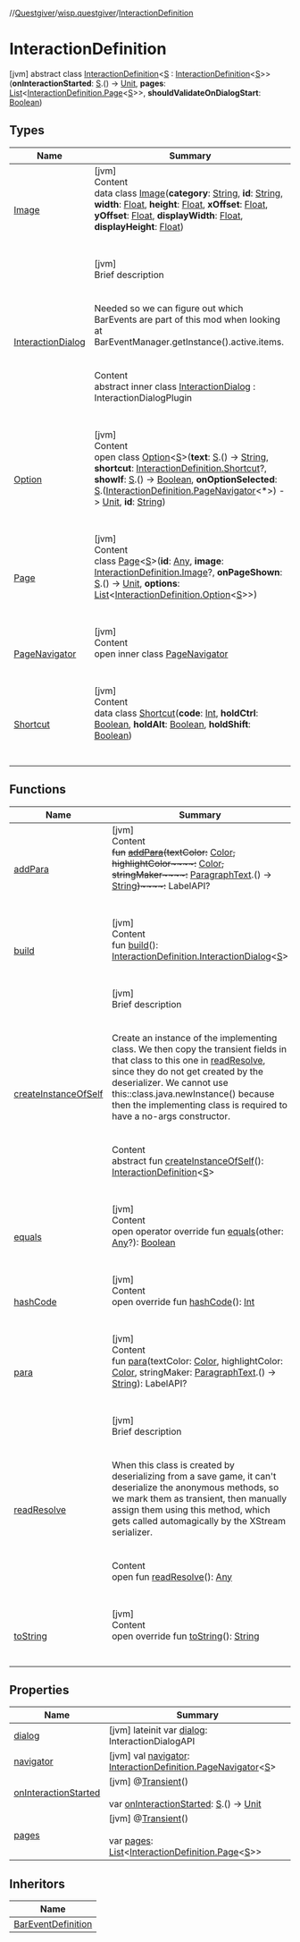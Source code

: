 //[Questgiver](../../index.md)/[wisp.questgiver](../index.md)/[InteractionDefinition](index.md)



# InteractionDefinition  
 [jvm] abstract class [InteractionDefinition](index.md)<[S](index.md) : [InteractionDefinition](index.md)<[S](index.md)>>(**onInteractionStarted**: [S](index.md).() -> [Unit](https://kotlinlang.org/api/latest/jvm/stdlib/kotlin/-unit/index.html), **pages**: [List](https://kotlinlang.org/api/latest/jvm/stdlib/kotlin.collections/-list/index.html)<[InteractionDefinition.Page](-page/index.md)<[S](index.md)>>, **shouldValidateOnDialogStart**: [Boolean](https://kotlinlang.org/api/latest/jvm/stdlib/kotlin/-boolean/index.html))   


## Types  
  
|  Name|  Summary| 
|---|---|
| [Image](-image/index.md)| [jvm]  <br>Content  <br>data class [Image](-image/index.md)(**category**: [String](https://kotlinlang.org/api/latest/jvm/stdlib/kotlin/-string/index.html), **id**: [String](https://kotlinlang.org/api/latest/jvm/stdlib/kotlin/-string/index.html), **width**: [Float](https://kotlinlang.org/api/latest/jvm/stdlib/kotlin/-float/index.html), **height**: [Float](https://kotlinlang.org/api/latest/jvm/stdlib/kotlin/-float/index.html), **xOffset**: [Float](https://kotlinlang.org/api/latest/jvm/stdlib/kotlin/-float/index.html), **yOffset**: [Float](https://kotlinlang.org/api/latest/jvm/stdlib/kotlin/-float/index.html), **displayWidth**: [Float](https://kotlinlang.org/api/latest/jvm/stdlib/kotlin/-float/index.html), **displayHeight**: [Float](https://kotlinlang.org/api/latest/jvm/stdlib/kotlin/-float/index.html))  <br><br><br>
| [InteractionDialog](-interaction-dialog/index.md)| [jvm]  <br>Brief description  <br><br><br>Needed so we can figure out which BarEvents are part of this mod when looking at BarEventManager.getInstance().active.items.<br><br>  <br>Content  <br>abstract inner class [InteractionDialog](-interaction-dialog/index.md) : InteractionDialogPlugin  <br><br><br>
| [Option](-option/index.md)| [jvm]  <br>Content  <br>open class [Option](-option/index.md)<[S](-option/index.md)>(**text**: [S](-option/index.md).() -> [String](https://kotlinlang.org/api/latest/jvm/stdlib/kotlin/-string/index.html), **shortcut**: [InteractionDefinition.Shortcut](-shortcut/index.md)?, **showIf**: [S](-option/index.md).() -> [Boolean](https://kotlinlang.org/api/latest/jvm/stdlib/kotlin/-boolean/index.html), **onOptionSelected**: [S](-option/index.md).([InteractionDefinition.PageNavigator](-page-navigator/index.md)<*>) -> [Unit](https://kotlinlang.org/api/latest/jvm/stdlib/kotlin/-unit/index.html), **id**: [String](https://kotlinlang.org/api/latest/jvm/stdlib/kotlin/-string/index.html))  <br><br><br>
| [Page](-page/index.md)| [jvm]  <br>Content  <br>class [Page](-page/index.md)<[S](-page/index.md)>(**id**: [Any](https://kotlinlang.org/api/latest/jvm/stdlib/kotlin/-any/index.html), **image**: [InteractionDefinition.Image](-image/index.md)?, **onPageShown**: [S](-page/index.md).() -> [Unit](https://kotlinlang.org/api/latest/jvm/stdlib/kotlin/-unit/index.html), **options**: [List](https://kotlinlang.org/api/latest/jvm/stdlib/kotlin.collections/-list/index.html)<[InteractionDefinition.Option](-option/index.md)<[S](-page/index.md)>>)  <br><br><br>
| [PageNavigator](-page-navigator/index.md)| [jvm]  <br>Content  <br>open inner class [PageNavigator](-page-navigator/index.md)  <br><br><br>
| [Shortcut](-shortcut/index.md)| [jvm]  <br>Content  <br>data class [Shortcut](-shortcut/index.md)(**code**: [Int](https://kotlinlang.org/api/latest/jvm/stdlib/kotlin/-int/index.html), **holdCtrl**: [Boolean](https://kotlinlang.org/api/latest/jvm/stdlib/kotlin/-boolean/index.html), **holdAlt**: [Boolean](https://kotlinlang.org/api/latest/jvm/stdlib/kotlin/-boolean/index.html), **holdShift**: [Boolean](https://kotlinlang.org/api/latest/jvm/stdlib/kotlin/-boolean/index.html))  <br><br><br>


## Functions  
  
|  Name|  Summary| 
|---|---|
| [addPara](add-para.md)| [jvm]  <br>Content  <br>~~fun~~ [~~addPara~~](add-para.md)~~(~~~~textColor~~~~:~~ [Color](https://docs.oracle.com/javase/8/docs/api/java/awt/Color.html)~~,~~ ~~highlightColor~~~~:~~ [Color](https://docs.oracle.com/javase/8/docs/api/java/awt/Color.html)~~,~~ ~~stringMaker~~~~:~~ [ParagraphText](../-paragraph-text/index.md).() -> [String](https://kotlinlang.org/api/latest/jvm/stdlib/kotlin/-string/index.html)~~)~~~~:~~ LabelAPI?  <br><br><br>
| [build](build.md)| [jvm]  <br>Content  <br>fun [build](build.md)(): [InteractionDefinition.InteractionDialog](-interaction-dialog/index.md)<[S](index.md)>  <br><br><br>
| [createInstanceOfSelf](create-instance-of-self.md)| [jvm]  <br>Brief description  <br><br><br>Create an instance of the implementing class. We then copy the transient fields in that class to this one in [readResolve](read-resolve.md), since they do not get created by the deserializer. We cannot use this::class.java.newInstance() because then the implementing class is required to have a no-args constructor.<br><br>  <br>Content  <br>abstract fun [createInstanceOfSelf](create-instance-of-self.md)(): [InteractionDefinition](index.md)<[S](index.md)>  <br><br><br>
| [equals](../../wisp.questgiver.wispLib/-words/-companion/index.md#kotlin/Any/equals/#kotlin.Any?/PointingToDeclaration/)| [jvm]  <br>Content  <br>open operator override fun [equals](../../wisp.questgiver.wispLib/-words/-companion/index.md#kotlin/Any/equals/#kotlin.Any?/PointingToDeclaration/)(other: [Any](https://kotlinlang.org/api/latest/jvm/stdlib/kotlin/-any/index.html)?): [Boolean](https://kotlinlang.org/api/latest/jvm/stdlib/kotlin/-boolean/index.html)  <br><br><br>
| [hashCode](../../wisp.questgiver.wispLib/-words/-companion/index.md#kotlin/Any/hashCode/#/PointingToDeclaration/)| [jvm]  <br>Content  <br>open override fun [hashCode](../../wisp.questgiver.wispLib/-words/-companion/index.md#kotlin/Any/hashCode/#/PointingToDeclaration/)(): [Int](https://kotlinlang.org/api/latest/jvm/stdlib/kotlin/-int/index.html)  <br><br><br>
| [para](para.md)| [jvm]  <br>Content  <br>fun [para](para.md)(textColor: [Color](https://docs.oracle.com/javase/8/docs/api/java/awt/Color.html), highlightColor: [Color](https://docs.oracle.com/javase/8/docs/api/java/awt/Color.html), stringMaker: [ParagraphText](../-paragraph-text/index.md).() -> [String](https://kotlinlang.org/api/latest/jvm/stdlib/kotlin/-string/index.html)): LabelAPI?  <br><br><br>
| [readResolve](read-resolve.md)| [jvm]  <br>Brief description  <br><br><br>When this class is created by deserializing from a save game, it can't deserialize the anonymous methods, so we mark them as transient, then manually assign them using this method, which gets called automagically by the XStream serializer.<br><br>  <br>Content  <br>open fun [readResolve](read-resolve.md)(): [Any](https://kotlinlang.org/api/latest/jvm/stdlib/kotlin/-any/index.html)  <br><br><br>
| [toString](../../wisp.questgiver.wispLib/-words/-companion/index.md#kotlin/Any/toString/#/PointingToDeclaration/)| [jvm]  <br>Content  <br>open override fun [toString](../../wisp.questgiver.wispLib/-words/-companion/index.md#kotlin/Any/toString/#/PointingToDeclaration/)(): [String](https://kotlinlang.org/api/latest/jvm/stdlib/kotlin/-string/index.html)  <br><br><br>


## Properties  
  
|  Name|  Summary| 
|---|---|
| [dialog](index.md#wisp.questgiver/InteractionDefinition/dialog/#/PointingToDeclaration/)|  [jvm] lateinit var [dialog](index.md#wisp.questgiver/InteractionDefinition/dialog/#/PointingToDeclaration/): InteractionDialogAPI   <br>
| [navigator](index.md#wisp.questgiver/InteractionDefinition/navigator/#/PointingToDeclaration/)|  [jvm] val [navigator](index.md#wisp.questgiver/InteractionDefinition/navigator/#/PointingToDeclaration/): [InteractionDefinition.PageNavigator](-page-navigator/index.md)<[S](index.md)>   <br>
| [onInteractionStarted](index.md#wisp.questgiver/InteractionDefinition/onInteractionStarted/#/PointingToDeclaration/)|  [jvm] @[Transient](https://kotlinlang.org/api/latest/jvm/stdlib/kotlin.jvm/-transient/index.html)()  <br>  <br>var [onInteractionStarted](index.md#wisp.questgiver/InteractionDefinition/onInteractionStarted/#/PointingToDeclaration/): [S](index.md).() -> [Unit](https://kotlinlang.org/api/latest/jvm/stdlib/kotlin/-unit/index.html)   <br>
| [pages](index.md#wisp.questgiver/InteractionDefinition/pages/#/PointingToDeclaration/)|  [jvm] @[Transient](https://kotlinlang.org/api/latest/jvm/stdlib/kotlin.jvm/-transient/index.html)()  <br>  <br>var [pages](index.md#wisp.questgiver/InteractionDefinition/pages/#/PointingToDeclaration/): [List](https://kotlinlang.org/api/latest/jvm/stdlib/kotlin.collections/-list/index.html)<[InteractionDefinition.Page](-page/index.md)<[S](index.md)>>   <br>


## Inheritors  
  
|  Name| 
|---|
| [BarEventDefinition](../-bar-event-definition/index.md)

